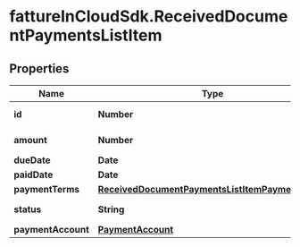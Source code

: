 # fattureInCloudSdk.ReceivedDocumentPaymentsListItem

## Properties

Name | Type | Description | Notes
------------ | ------------- | ------------- | -------------
**id** | **Number** | Unique identifier. | [optional] 
**amount** | **Number** | Amount of items. | [optional] 
**dueDate** | **Date** | Due date | [optional] 
**paidDate** | **Date** | Paid date | [optional] 
**paymentTerms** | [**ReceivedDocumentPaymentsListItemPaymentTerms**](ReceivedDocumentPaymentsListItemPaymentTerms.md) |  | [optional] 
**status** | **String** | Payment status. | [optional] 
**paymentAccount** | [**PaymentAccount**](PaymentAccount.md) |  | [optional] 


